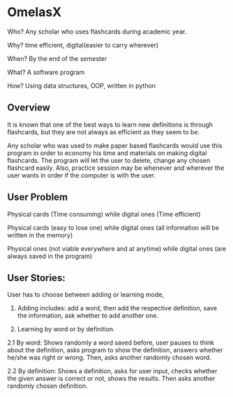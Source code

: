 

# OmelasX

Who? Any scholar who uses flashcards during academic year.

Why? time efficient, digital(easier to carry wherever)

When? By the end of the semester

What? A software program

How? Using data structures, OOP, written in python

## Overview
It is known that one of the best ways to learn new definitions is through flashcards, but they are not always as efficient as they seem to be. 

Any scholar who was used to make paper based flashcards would use this program in order to economy his time and materials on making digital flashcards. The program will let the user to delete, change any chosen flashcard easily. Also, practice session may be whenever and wherever the user wants in order if the computer is with the user.


## User Problem
Physical cards (Time consuming) while digital ones (Time efficient)

Physical cards (easy to lose one) while digital ones (all information will be written in the memory)

Physical ones (not viable everywhere and at anytime) while digital ones (are always saved in the program)

## User Stories:
User has to choose between adding or learning mode,

1. Adding includes: add a word, then add the respective definition, save the information, ask whether to add another one.

2. Learning by word or by definition.

2.1 By word: Shows randomly a word saved before, user pauses to think about the definition, asks program to show the definition, answers whether he/she was right or wrong. Then, asks another randomly chosen word.

2.2 By definition: Shows a definition, asks for user input, checks whether the given answer is correct or not, shows the results. Then asks another randomly chosen definition. 
